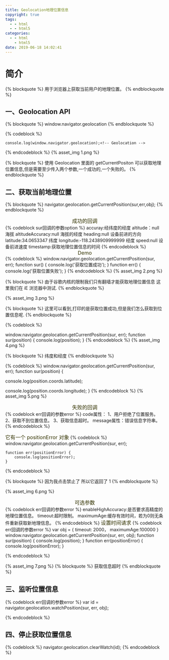 ```yaml
---
title: Geolocation地理位置信息
copyright: true
tags:
  - - html
  - - html5
categories:
  - - html
    - html5
date: 2019-06-18 14:02:41
---
```


# 简介

{% blockquote %}
用于浏览器上获取当前用户的地理位置。
{% endblockquote %}

## 一、Geolocation API

{% blockquote %}
window.navigator.geolocation
{% endblockquote %}

{% codeblock  %}

<!-- 返回一个geolocation对象 -->

    console.log(window.navigator.geolocation);<!-- Geolocation -->

{% endcodeblock %}
{% asset_img 1.png %}

{% blockquote %}
使用 Geolocation 里面的 getCurrentPositon 可以获取地理位置信息,但是需要至少传入两个参数,一个成功的,一个失败的。
{% endblockquote %}

## 二、获取当前地理位置

{% blockquote %}
navigator.geolocation.getCurrentPosition(sur,err,obj);
{% endblockquote %}

<center><font color='#3333' size='3'>成功的回调</font></center>
{% codeblock sur回调的参数option %}
accuray:经纬度的经度
altitude：null 海拔
altitudeAccuracy:null 海拔的经度
heading:null 设备前进的方向
latitude:34.0653347 纬度
longitude:-118.2438909999999 经度
speed:null 设备前进速度
timestamp:获取地理位置信息的时间
{% endcodeblock %}

<center><font color='#3333' size='3'>Demo</font></center>
{% codeblock  %}
window.navigator.geolocation.getCurrentPosition(sur, err);
    function sur() {
        console.log('获取位置成功');
    }
    function err() {
        console.log('获取位置失败');
    }
{% endcodeblock %} 
{% asset_img 2.png %}

{% blockquote %}
由于谷歌内核的限制我们只有翻墙才能获取地理位置信息 这里我们在 iE 浏览器中测试.
{% endblockquote %}

{% asset_img 3.png %}

{% blockquote %}
这里可以看到,打印的是获取位置成功,但是我们怎么获取到位置信息呢.
{% endblockquote %}

{% codeblock  %}

<!-- 成功的回调函数中接收一个position对象  里面包含我们需要获取的信息 -->

window.navigator.geolocation.getCurrentPosition(sur, err);
function sur(position) {
console.log(position);<!-- [object Position]: {coords: Object, timestamp: 1546942019507} -->
}
{% endcodeblock %}
{% asset_img 4.png %}

{% blockquote %}
纬度和经度
{% endblockquote %}

{% codeblock  %}
window.navigator.geolocation.getCurrentPosition(sur, err);
function sur(position) {

console.log(position.coords.latitude);<!-- 纬度 -->

console.log(position.coords.longitude);<!-- 经度 -->
}
{% endcodeblock %}
{% asset_img 5.png %}

<center><font color='#3333' size='3'>失败的回调</font></center>
{% codeblock  err回调的参数error %}
code属性：
  1、用户拒绝了位置服务。
  2、获取不到位置信息。
  3、获取信息超时。
message属性：错误信息字符串。
{% endcodeblock %}

<left><font color='#3333' size='3'>它有一个 positionError 对象</font></left>
{% codeblock %}
window.navigator.geolocation.getCurrentPosition(sur, err);

    function err(positionError) {
        console.log(positionError);
    }

{% endcodeblock %}

{% blockquote %}
因为我点击禁止了 所以它返回了 1
{% endblockquote %}

{% asset_img 6.png %}

<center><font color='#3333' size='3'>可选参数</font></center>
{% codeblock  err回调的参数error %}
enableHighAccuracy:是否要求高精度的地理位置信息。
timeout:超时限制。
maximumAge:缓存有效时间，若为0则无条件重新获取新地理信息。
{% endcodeblock %}
<left><font color='#3333' size='3'>设置时间请求</font></left>
{% codeblock  err回调的参数error %}
 var obj = {
        timeout: 2000， <!-- 获取地理位置响应时间   两秒 -->
         maximumAge:100000 <!-- 缓存有效时间为10秒  十秒内重复获取 依旧是第一次获取的信息 -->
    }
    window.navigator.geolocation.getCurrentPosition(sur, err, obj);
    function sur(position) {
        console.log(position);
    }
    function err(positionError) {
        console.log(positionError);
    }

{% endcodeblock %}

{% asset_img 7.png %}
{% blockquote %}
获取信息超时
{% endblockquote %}

## 三、监听位置信息

{% codeblock  err回调的参数error %}
var id = navigator.geolocation.watchPosition(sur, err, obj);

<!-- 定期持续的自动获取用于的当前地理位置信息，并同计时器一样有个位置标识。 -->

{% endcodeblock %}

## 四、停止获取位置信息

{% codeblock  %}
navigator.geolocation.clearWatch(id);
{% endcodeblock %}
